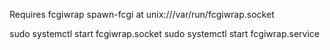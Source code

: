 Requires fcgiwrap spawn-fcgi at unix:///var/run/fcgiwrap.socket

sudo systemctl start fcgiwrap.socket
sudo systemctl start fcgiwrap.service
